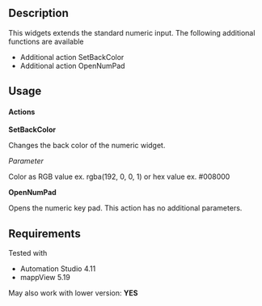 ## Description
This widgets extends the standard numeric input. The following additional functions are available

* Additional action SetBackColor
* Additional action OpenNumPad

## Usage

#### Actions

**SetBackColor**

Changes the back color of the numeric widget.

*Parameter*

Color as RGB value ex. rgba(192, 0, 0, 1) or hex value ex. #008000

**OpenNumPad**

Opens the numeric key pad. This action has no additional parameters.

## Requirements

Tested with

* Automation Studio 4.11
* mappView 5.19

May also work with lower version: **YES**



